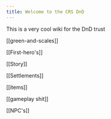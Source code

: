 ```yaml
---
title: Welcome to the CRS DnD
---
```


This is a very cool wiki for the DnD trust

[[green-and-scales]]

[[First-hero's]]

[[Story]]

[[Settlements]]

[[items]]

[[gameplay shit]]

[[NPC's]]
